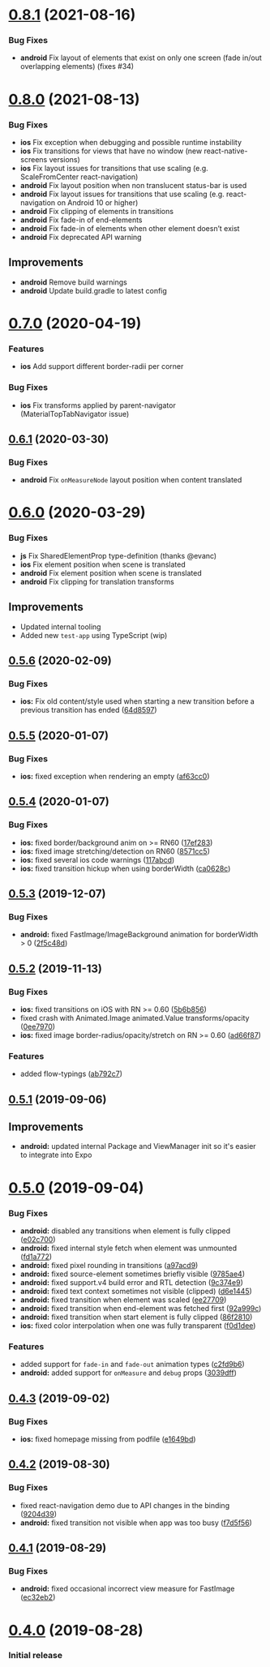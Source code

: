 # [0.8.1](https://github.com/IjzerenHein/react-native-shared-element/compare/v0.8.0...v0.8.1) (2021-08-16)

### Bug Fixes

* **android** Fix layout of elements that exist on only one screen (fade in/out overlapping elements) (fixes #34)

# [0.8.0](https://github.com/IjzerenHein/react-native-shared-element/compare/v0.7.0...v0.8.0) (2021-08-13)

### Bug Fixes

* **ios** Fix exception when debugging and possible runtime instability
* **ios** Fix transitions for views that have no window (new react-native-screens versions)
* **ios** Fix layout issues for transitions that use scaling (e.g. ScaleFromCenter react-navigation)
* **android** Fix layout position when non translucent status-bar is used
* **android** Fix layout issues for transitions that use scaling (e.g. react-navigation on Android 10 or higher)
* **android** Fix clipping of elements in transitions
* **android** Fix fade-in of end-elements
* **android** Fix fade-in of elements when other element doesn’t exist
* **android** Fix deprecated API warning

## Improvements

* **android** Remove build warnings
* **android** Update build.gradle to latest config

# [0.7.0](https://github.com/IjzerenHein/react-native-shared-element/compare/v0.6.1...v0.7.0) (2020-04-19)

### Features

* **ios** Add support different border-radii per corner

### Bug Fixes

* **ios** Fix transforms applied by parent-navigator (MaterialTopTabNavigator issue)

## [0.6.1](https://github.com/IjzerenHein/react-native-shared-element/compare/v0.6.0...v0.6.1) (2020-03-30)

### Bug Fixes

* **android** Fix `onMeasureNode` layout position when content translated


# [0.6.0](https://github.com/IjzerenHein/react-native-shared-element/compare/v0.5.6...v0.6.0-alpha0) (2020-03-29)

### Bug Fixes

* **js** Fix SharedElementProp type-definition (thanks @evanc)
* **ios** Fix element position when scene is translated
* **android** Fix element position when scene is translated
* **android** Fix clipping for translation transforms

## Improvements

* Updated internal tooling
* Added new `test-app` using TypeScript (wip)


## [0.5.6](https://github.com/IjzerenHein/react-native-shared-element/compare/v0.5.5...v0.5.6) (2020-02-09)


### Bug Fixes

* **ios:** Fix old content/style used when starting a new transition before a previous transition has ended ([64d8597](https://github.com/IjzerenHein/react-native-shared-element/commit/64d8597057609b668eff1dbbd627426a24def82b))



## [0.5.5](https://github.com/IjzerenHein/react-native-shared-element/compare/v0.5.4...v0.5.5) (2020-01-07)


### Bug Fixes

* **ios:** fixed exception when rendering an empty ([af63cc0](https://github.com/IjzerenHein/react-native-shared-element/commit/af63cc0f0db7ab763ec0500409b90495b0d45b75))



## [0.5.4](https://github.com/IjzerenHein/react-native-shared-element/compare/v0.5.3...v0.5.4) (2020-01-07)


### Bug Fixes

* **ios:** fixed border/background anim on >= RN60 ([17ef283](https://github.com/IjzerenHein/react-native-shared-element/commit/17ef2836a81848296a885d8085dbbc57b01bed78))
* **ios:** fixed image stretching/detection on RN60 ([8571cc5](https://github.com/IjzerenHein/react-native-shared-element/commit/8571cc5e981f8254992e9331a475eedff5ad594f))
* **ios:** fixed several ios code warnings ([117abcd](https://github.com/IjzerenHein/react-native-shared-element/commit/117abcda1f8b3d24b642aa1f55aa989add4b9166))
* **ios:** fixed transition hickup when using borderWidth ([ca0628c](https://github.com/IjzerenHein/react-native-shared-element/commit/ca0628c8ee5d50385f3903574626f7ce31677104))



## [0.5.3](https://github.com/IjzerenHein/react-native-shared-element/compare/v0.5.2...v0.5.3) (2019-12-07)


### Bug Fixes

* **android:** fixed FastImage/ImageBackground animation for borderWidth > 0 ([2f5c48d](https://github.com/IjzerenHein/react-native-shared-element/commit/2f5c48d87bbf474a48296a282446a10481ab24ef))



## [0.5.2](https://github.com/IjzerenHein/react-native-shared-element/compare/v0.5.1...v0.5.2) (2019-11-13)


### Bug Fixes

* **ios:** fixed <ImageBackground> transitions on iOS with RN >= 0.60 ([5b6b856](https://github.com/IjzerenHein/react-native-shared-element/commit/5b6b856ccfae07b9f9bfa6c3a1030ce8aa5d4641))
* fixed crash with Animated.Image animated.Value transforms/opacity ([0ee7970](https://github.com/IjzerenHein/react-native-shared-element/commit/0ee7970c7b90ae6d2e89b80830fe3070d35b5067))
* **ios:** fixed image border-radius/opacity/stretch on RN >= 0.60 ([ad66f87](https://github.com/IjzerenHein/react-native-shared-element/commit/ad66f87dbde550fc3dfa2dda7b35075032138c2c))


### Features

* added flow-typings ([ab792c7](https://github.com/IjzerenHein/react-native-shared-element/commit/ab792c7bccf2c19294e74848b7b678889b8a004b))



## [0.5.1](https://github.com/IjzerenHein/react-native-shared-element/compare/v0.5.0...v0.5.1) (2019-09-06)


## Improvements

* **android:** updated internal Package and ViewManager init so it's easier to integrate into Expo


# [0.5.0](https://github.com/IjzerenHein/react-native-shared-element/compare/v0.4.3...v0.5.0) (2019-09-04)


### Bug Fixes

* **android:** disabled any transitions when element is fully clipped ([e02c700](https://github.com/IjzerenHein/react-native-shared-element/commit/e02c700))
* **android:** fixed internal style fetch when element was unmounted ([fd1a772](https://github.com/IjzerenHein/react-native-shared-element/commit/fd1a772))
* **android:** fixed pixel rounding in transitions ([a97acd9](https://github.com/IjzerenHein/react-native-shared-element/commit/a97acd9))
* **android:** fixed source-element sometimes briefly visible ([9785ae4](https://github.com/IjzerenHein/react-native-shared-element/commit/9785ae4))
* **android:** fixed support.v4 build error and RTL detection ([9c374e9](https://github.com/IjzerenHein/react-native-shared-element/commit/9c374e9))
* **android:** fixed text context sometimes not visible (clipped) ([d6e1445](https://github.com/IjzerenHein/react-native-shared-element/commit/d6e1445))
* **android:** fixed transition when element was scaled ([ee27709](https://github.com/IjzerenHein/react-native-shared-element/commit/ee27709))
* **android:** fixed transition when end-element was fetched first ([92a999c](https://github.com/IjzerenHein/react-native-shared-element/commit/92a999c))
* **android:** fixed transition when start element is fully clipped ([86f2810](https://github.com/IjzerenHein/react-native-shared-element/commit/86f2810))
* **ios:** fixed color interpolation when one was fully transparent ([f0d1dee](https://github.com/IjzerenHein/react-native-shared-element/commit/f0d1dee))


### Features

* added support for `fade-in` and `fade-out` animation types ([c2fd9b6](https://github.com/IjzerenHein/react-native-shared-element/commit/c2fd9b6))
* **android:** added support for `onMeasure` and `debug` props ([3039dff](https://github.com/IjzerenHein/react-native-shared-element/commit/3039dff))



## [0.4.3](https://github.com/IjzerenHein/react-native-shared-element/compare/v0.4.2...v0.4.3) (2019-09-02)


### Bug Fixes

* **ios:** fixed homepage missing from podfile ([e1649bd](https://github.com/IjzerenHein/react-native-shared-element/commit/e1649bd))



## [0.4.2](https://github.com/IjzerenHein/react-native-shared-element/compare/v0.4.1...v0.4.2) (2019-08-30)


### Bug Fixes

* fixed react-navigation demo due to API changes in the binding ([9204d39](https://github.com/IjzerenHein/react-native-shared-element/commit/9204d39))
* **android:** fixed transition not visible when app was too busy ([f7d5f56](https://github.com/IjzerenHein/react-native-shared-element/commit/f7d5f56))



## [0.4.1](https://github.com/IjzerenHein/react-native-shared-element/compare/v0.4.0...v0.4.1) (2019-08-29)


### Bug Fixes

* **android:** fixed occasional incorrect view measure for FastImage ([ec32eb2](https://github.com/IjzerenHein/react-native-shared-element/commit/ec32eb2))



# [0.4.0](https://github.com/IjzerenHein/react-native-shared-element/compare/v0.3.0...v0.4.0) (2019-08-28)


### Initial release

